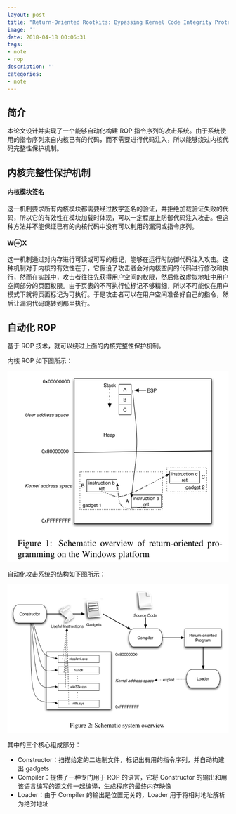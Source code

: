 ```yaml
---
layout: post
title: "Return-Oriented Rootkits: Bypassing Kernel Code Integrity Protection Mechanisms"
image: ''
date: 2018-04-18 00:06:31
tags:
- note
- rop
description: ''
categories:
- note
---
```


## 简介
本论文设计并实现了一个能够自动化构建 ROP 指令序列的攻击系统。由于系统使用的指令序列来自内核已有的代码，而不需要进行代码注入，所以能够绕过内核代码完整性保护机制。


## 内核完整性保护机制
#### 内核模块签名
这一机制要求所有内核模块都需要经过数字签名的验证，并拒绝加载验证失败的代码，所以它的有效性在模块加载时体现，可以一定程度上防御代码注入攻击。但这种方法并不能保证已有的内核代码中没有可以利用的漏洞或指令序列。

#### W⊕X
这一机制通过对内存进行可读或可写的标记，能够在运行时防御代码注入攻击。这种机制对于内核的有效性在于，它假设了攻击者会对内核空间的代码进行修改和执行，然而在实践中，攻击者往往先获得用户空间的权限，然后修改虚拟地址中用户空间部分的页面权限。由于页表的不可执行位标记不够精细，所以不可能仅在用户模式下就将页面标记为可执行。于是攻击者可以在用户空间准备好自己的指令，然后让漏洞代码跳转到那里执行。


## 自动化 ROP
基于 ROP 技术，就可以绕过上面的内核完整性保护机制。

内核 ROP 如下图所示：

![](/post_pic/2018-04-18-rop_rootkits/rop.png)


自动化攻击系统的结构如下图所示：

![](/post_pic/2018-04-18-rop_rootkits/rop_overview.png)

其中的三个核心组成部分：
- Constructor：扫描给定的二进制文件，标记出有用的指令序列，并自动构建出 gadgets
- Compiler：提供了一种专门用于 ROP 的语言，它将 Constructor 的输出和用该语言编写的源文件一起编译，生成程序的最终内存映像
- Loader：由于 Compiler 的输出是位置无关的，Loader 用于将相对地址解析为绝对地址
